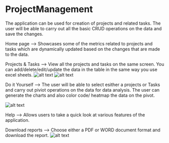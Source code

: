 # ProjectManagement
The application can be used for creation of projects and related tasks. The user will be able to carry out all the basic CRUD operations on the data and save the changes. 

Home page --> Showcases some of the metrics related to projects and tasks which are dynamically updated based on the changes that are made to the data.

Projects & Tasks --> View all the projects and tasks on the same screen. You can add/delete/edit/update the data in the table in the same way you use excel sheets.
![alt text](https://github.com/amitvkulkarni/ProjectManagement/blob/master/Tasks.gif)
![alt text](https://github.com/amitvkulkarni/ProjectManagement/blob/master/Projects.gif)

Do it Yourself --> The user will be able to select esither a projects or Tasks and carry out piviot operations on the data for data analysis. The user can generate the charts and also color code/ heatmap the data on the pivot.

![alt text](https://github.com/amitvkulkarni/ProjectManagement/blob/master/DIY.gif)

Help --> Allows users to take a quick look at various features of the application.

Download reports --> Choose either a PDF or WORD document format and download the report.
![alt text](https://github.com/amitvkulkarni/ProjectManagement/blob/master/Download.gif)

